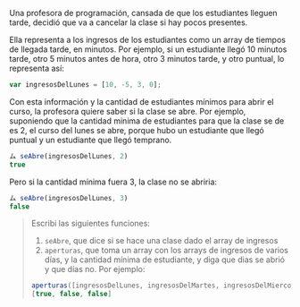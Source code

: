 Una profesora de programación, cansada de que los estudiantes lleguen tarde, decidió que va a cancelar la clase si hay pocos presentes. 

Ella representa a los ingresos de los estudiantes como un array de tiempos de llegada tarde, en minutos. Por ejemplo, si un estudiante llegó 10 minutos tarde, otro 5 minutos antes de hora, otro 3 minutos tarde, y otro puntual, lo representa así: 

```javascript
var ingresosDelLunes = [10, -5, 3, 0];
```

Con esta información y la cantidad de estudiantes mínimos para abrir el curso, la profesora quiere saber si la clase se abre. Por ejemplo, suponiendo que la cantidad minima de estudiantes para que la clase se de es 2, el curso del lunes se abre, porque hubo un estudiante que llegó puntual y un estudiante que llegó temprano. 

```javascript
ム seAbre(ingresosDelLunes, 2)
true
```

Pero si la cantidad mínima fuera 3, la clase no se abriria:

```javascript
ム seAbre(ingresosDelLunes, 3)
false
```

> Escribi las siguientes funciones: 
> 
> 1. `seAbre`, que dice si se hace una clase dado el array de ingresos
> 2. `aperturas`, que toma un array con los arrays de ingresos de varios días, y la cantidad mínima de estudiante, y diga que dias se abrió y que días no. Por ejemplo:
> 
> ```javascript
> aperturas([ingresosDelLunes, ingresosDelMartes, ingresosDelMiercoles], 2)
> [true, false, false]
>
> ```
